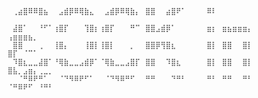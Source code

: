 ⠀⠀⠀⠀⠀⠀⠀⠀⠀⠀⠀⠀⠀⠀⠀⠀⠀⠀⠀⠀⠀⠀⠀⠀⠀⠀⠀⠀⠀⠀⠀⠀⠀⠀⠀⠀⠀⠀⠀⠀⠀⠀⠀⠀⠀⠀⠀⠀⠀⠀⠀⠀⠀⠀⠀⠀⠀⠀⠀⠀
⠀⢀⣴⣿⠿⠿⣿⣦⠀⠀⣠⣾⡿⠿⢿⣷⣄⠀⠀⣠⣾⡿⠿⢿⣷⡄⠀⣿⣿⠀⠀⣴⣿⠟⠁⠀⠀⠀⠀⠿⠇⠀⠀⠀⠀⠀⠀⠀⠀⠀⠀⠀⠀⠀⠀⠀⠀⠀⠀⠀
⠀⣼⣿⠁⠀⠀⠘⠋⠁⢰⣿⡏⠀⠀⠀⢹⣿⡆⢰⣿⡏⠀⠀⠀⠛⠉⠀⣿⣿⣠⣾⡿⠁⠀⠀⠀⠀⠀⠀⣶⡆⠀⣶⣦⣶⣶⣶⡄⠀⢠⣶⣶⣶⣦⡀⠀⠀⠀⠀⠀
⠀⣿⣿⠀⠀⠀⢀⠀⠀⢸⣿⡄⠀⠀⠀⢸⣿⡇⢸⣿⡇⠀⠀⠀⡀⠀⠀⣿⣿⡿⢻⣿⣆⠀⠀⠀⠀⠀⠀⣿⡇⠀⣿⣿⠀⠀⣿⡇⠀⣿⡏⠀⠈⠉⠁⠀⠀⠀⠀⠀
⠀⠹⣿⣆⣀⣀⣼⣿⠁⠘⢿⣷⣀⣀⣠⣾⡿⠁⠈⢿⣷⣀⣀⣠⣿⡏⠀⣿⣿⠀⠀⠹⣿⣆⠀⠀⠀⠀⠀⣿⡇⠀⣿⣿⠀⠀⣿⡇⠀⣿⣧⡀⣠⣶⡄⢀⣀⡀⠀⠀
⠀⠀⠈⠛⠿⠟⠛⠁⠀⠀⠈⠙⠻⠿⠟⠋⠁⠀⠀⠈⠙⠻⠿⠛⠋⠀⠀⠛⠛⠀⠀⠀⠙⠛⠃⠀⠀⠀⠀⠛⠃⠀⠛⠛⠀⠀⠛⠃⠀⠈⠛⠿⠟⠋⠀⠘⠛⠃⠀⠀
⠀⠀⠀⠀⠀⠀⠀⠀⠀⠀⠀⠀⠀⠀⠀⠀⠀⠀⠀⠀⠀⠀⠀⠀⠀⠀⠀⠀⠀⠀⠀⠀⠀⠀⠀⠀⠀⠀⠀⠀⠀⠀⠀⠀⠀⠀⠀⠀⠀⠀⠀⠀⠀⠀⠀⠀⠀⠀⠀⠀
